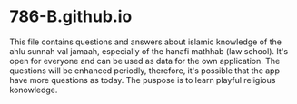# 786-B.github.io

This file contains questions and answers about islamic knowledge of the ahlu sunnah val jamaah, especially of the hanafi mathhab (law school).
It's open for everyone and can be used as data for the own application. The questions will be enhanced periodly, therefore, it's possible that the
app have more questions as today. The puspose is to learn playful religious konowledge.
